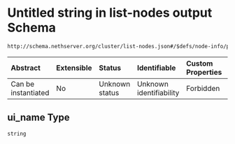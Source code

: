 # Untitled string in list-nodes output Schema

```txt
http://schema.nethserver.org/cluster/list-nodes.json#/$defs/node-info/properties/ui_name
```



| Abstract            | Extensible | Status         | Identifiable            | Custom Properties | Additional Properties | Access Restrictions | Defined In                                                          |
| :------------------ | :--------- | :------------- | :---------------------- | :---------------- | :-------------------- | :------------------ | :------------------------------------------------------------------ |
| Can be instantiated | No         | Unknown status | Unknown identifiability | Forbidden         | Allowed               | none                | [list-nodes.json\*](cluster/list-nodes.json "open original schema") |

## ui\_name Type

`string`
